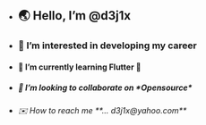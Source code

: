 - <h2>🌏 Hello, I’m @d3j1x</h2>
- <h3>🏢 I’m interested in <b>developing</b> my career</h3>
- <h4>🌱 I’m currently learning Flutter 🥅</h4> 
- <h5>🌴 I’m looking to collaborate on *Opensource* </h5>
- <h6>✉️ How to reach me **... d3j1x@yahoo.com** </h6> 

<!---
d3j1x/d3j1x is a ✨ special ✨ repository because its `README.md` (this file) appears on your GitHub profile.
You can click the Preview link to take a look at your changes.
--->
